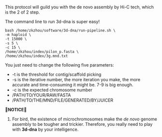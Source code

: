 This protocol will guild you with the de novo assembly by Hi-C tech, which is the 2 of 2 step.

The command line to run 3d-dna is super easy!
```
bash /home/zkzhou/software/3d-dna/run-pipeline.sh \
-m haploid \
-t 15000 \
-s 5 \
-c 15 \
/home/zkzhou/index/pilon_p.fasta \
/home/zkzhou/index/3g.mnd.txt
```
You just need to change the following five parameters:
* -t is the threshold for contig/scaffold picking
* -s is the iterative number, the more iteration you make, the more accurate and time-consuming it might be. 7-9 is big enough.
* -c is the expected chromosome number
* /PATH/TO/YOUR/RAW/FASTA
* /PATH/TO/THE/MND/FILE/GENERATED/BY/JUICER

:volcano:**NOTICE**:volcano:
1. For bird, the existence of microchromosomes make the _de novo_ genome assembly to be tougher and trickier. Therefore, you really need to play with **3d-dna** by your intelligence.
